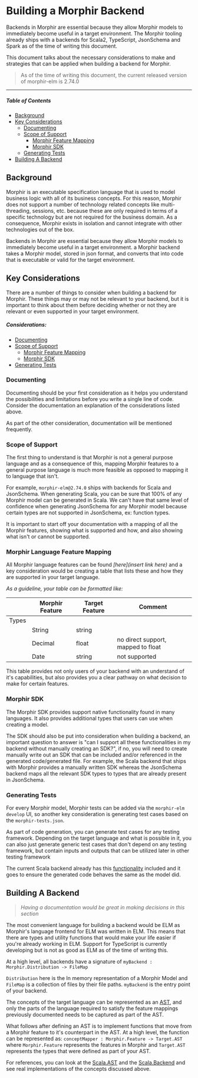 # Building a Morphir Backend

Backends in Morphir are essential because they allow Morphir models to immediately become useful in a target environment.
The Morphir tooling already ships with a backends for Scala2, TypeScript, JsonSchema and Spark as of the time of writing this document.

This document talks about the necessary considerations to make and strategies that can be applied when building a backend for Morphir.

> As of the time of writing this document, the current released version of morphir-elm is 2.74.0

___

##### Table of Contents  
- [Background](#background)
- [Key Considerations](#key-considerations)
	- [Documenting](#documenting)
	- [Scope of Support](#scope-of-support)
		- [Morphir Feature Mapping](#morphir-feature-mapping)
		- [Morphir SDK](#morphir-sdk)
	- [Generating Tests](#generating-tests)
- [Building A Backend](#building-a-backend)

<a name="background"></a>
## Background

Morphir is an executable specification language that is used to model business logic with all of its business concepts.
For this reason, Morphir does not support a number of technology related concepts like multi-threading,  sessions, etc. because these are only required in terms of a specific technology but are not required for the business domain. As a consequence, Morphir exists in isolation and cannot integrate with other technologies out of the box.

Backends in Morphir are essential because they allow Morphir models to immediately become useful in a target environment. a Morphir backend takes a Morphir model, stored in json format, and converts that into code that is executable or valid for the target environment.

<a name="key-considerations"></a>
## Key Considerations

There are a number of things to consider when building a backend for Morphir. These things may or may not be relevant to your backend, but it is important to think about them before deciding whether or not they are relevant or even supported in your target environment.

##### Considerations:
- [Documenting](#documenting)
- [Scope of Support](#scope-of-support)
	- [Morphir Feature Mapping](#morphir-feature-mapping)
	- [Morphir SDK](#morphir-sdk)
- [Generating Tests](#generating-tests)

<a name="documenting"></a>
### Documenting

Documenting should be your first consideration as it helps you understand the possibilities and limitations before you write a single line of code. Consider the documentation an explanation of the considerations listed above.

As part of the other consideration, documentation will be mentioned frequently.

<a name="scope-of-support"></a>
### Scope of Support

The first thing to understand is that Morphir is not a general purpose language and as a consequence of this, mapping Morphir features to a general purpose language is much more feasible as opposed to mapping it to language that isn't. 

For example, `morphir-elm@2.74.0` ships with backends for Scala and JsonSchema.
When generating Scala, you can be sure that 100% of any Morphir model can be generated in Scala.
We can't have that same level of confidence when generating JsonSchema for any Morphir model because certain types are not supported in JsonSchema, ex: function types. 

It is important to start off your documentation with a mapping of all the Morphir features, showing what is supported and how, and also showing what isn't or cannot be supported.

<a name="morphir-feature-mapping"></a>
### Morphir Language Feature Mapping

All Morphir language features can be found _[here](insert link here)_ and a key consideration would be creating a table that lists these and how they are supported in your target language.

*As a guideline, your table can be formatted like:*

|          | Morphir Feature | Target Feature | Comment                          |
|----------|-----------------|----------------|----------------------------------|
|Types     |                 |                |                                  |
|          |String           |string          |                                  |
|          |Decimal          |float           |no direct support, mapped to float|
|          |Date             |string          |not supported                     |


This table provides not only users of your backend with an understand of it's capabilities, but also provides you a clear pathway on what decision to make for certain features.

<a name="morphir-sdk"></a>
### Morphir SDK

The Morphir SDK provides support native functionality found in many languages. It also provides additional types that users can use when creating a model.

The SDK should also be put into consideration when building a backend, an important question to answer is "can I support all these functionalities in my backend without manually creating an SDK?", if no, you will need to create manually write out an SDK that can be included and/or referenced in the generated code/generated file.
For example, the Scala backend that ships with Morphir provides a manually written SDK whereas the JsonSchema backend maps all the relevant SDK types to types that are already present in JsonSchema.

<a name="generating-tests"></a>
### Generating Tests

For every Morphir model, Morphir tests can be added via the `morphir-elm develop` UI, so another key consideration is generating test cases based on the `morphir-tests.json`. 

As part of code generation, you can generate test cases for any testing framework. Depending on the target language and what is possible in it, you can also just generate generic test cases that don't depend on any testing framework, but contain inputs and outputs that can be utilized later in other testing framework  

The current Scala backend already has this [functionality](https://github.com/nwokafor-choongsaeng/morphir/blob/main/docs/users-guide/morphir-scala-gen.md) included and it goes to ensure the generated code behaves the same as the model did.

<a name="building-a-backend"></a>
## Building A Backend
> *Having a documentation would be great in making decisions  in this section*

The most convenient language for building a backend would be ELM as Morphir's language frontend for ELM was written in ELM. This means that there are types and utility functions that would make your life easier if you're already working in ELM. Support for TypeScript is currently developing but is not as good as ELM as of the time of writing this.

At a high level, all backends have a signature of 
`myBackend : Morphir.Distribution -> FileMap`

`Distribution` here is the In memory representation of a Morphir Model and
`FileMap` is a collection of files by their file paths.
`myBackend` is the entry point of your backend.

The concepts of the target language can be represented as an [AST](https://en.wikipedia.org/wiki/Abstract_syntax_tree), and only the parts of the language required to satisfy the feature mappings previously documented needs to be captured as part of the AST.

What follows after defining an AST is to implement functions that move from a Morphir feature to it's counterpart in the AST.
At a high level, the function can be represented as: `conceptMapper : Morphir.Feature -> Target.AST `
where `Morphir.Feature` represents the features in Morphir and `Target.AST` represents the types that were defined as part of your AST.

For references, you can look at the [Scala.AST](https://github.com/finos/morphir-elm/blob/main/src/Morphir/Scala/AST.elm) and the [Scala.Backend](https://en.wikipedia.org/wiki/Abstract_syntax_tree) and see real implementations of the concepts discussed above.
